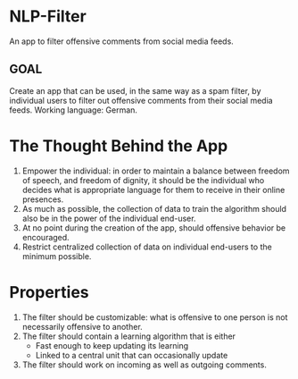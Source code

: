 # NLP-Filter

An app to filter offensive comments from social media feeds.


## GOAL
Create an app that can be used, in the same way as a spam filter, by individual users
to filter out offensive comments from their social media feeds.  Working language: German.

# The Thought Behind the App

1. Empower the individual: in order to maintain a balance between freedom of speech, and freedom of dignity,
it should be the individual who decides what is appropriate language for them to receive in their online presences.
1. As much as possible, the collection of data to train the algorithm should also be in the power of the individual end-user.
1. At no point during the creation of the app, should offensive behavior be encouraged.
1. Restrict centralized collection of data on individual end-users to the minimum possible.



# Properties

1. The filter should be customizable:  what is offensive to one person is not necessarily offensive to another.
1. The filter should contain a learning algorithm that is either
    * Fast enough to keep updating its learning
    * Linked to a central unit that can occasionally update
1. The filter should work on incoming as well as outgoing comments.

